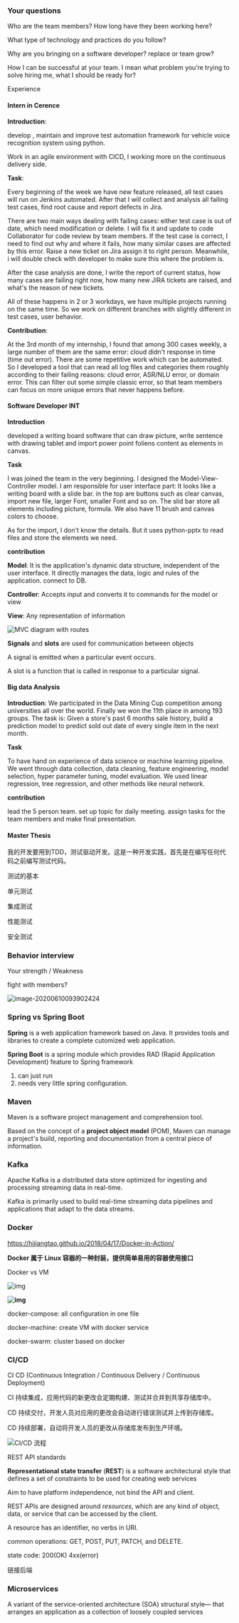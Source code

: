 ### Your questions

Who are the team members? How long have they been working here?

What type of technology and practices do you follow?

Why are you bringing on a software developer? replace or team grow?

How I can be successful at your team. I mean what problem you’re trying to solve hiring me, what I should be ready for?

Experience

#### Intern in Cerence

**Introduction**: 

develop , maintain and improve  test automation framework for vehicle voice recognition system using python.

Work in an agile environment with CICD, I working more on the continuous delivery side.

**Task**:  

Every beginning of the week we have new feature released, all test cases will run on Jenkins automated. After that I will collect and analysis all failing test cases,  find root cause and report defects in Jira. 

There are two main ways dealing with failing cases: either test case is out of date, which need modification or delete. I will fix it and update to code Collaborator for code review by team members. If the test case is correct, I need to find out why and where it fails, how many similar cases are affected by this error. Raise a new ticket on Jira assign it to right person. Meanwhile, i will double check with developer to make sure this where the problem is.

After the case analysis are done, I write the report of current status, how many cases are failing right now, how many new JIRA tickets are raised, and what's the reason of new tickets. 

All of these happens in 2 or 3 workdays, we have multiple projects running on the same time. So we work on different branches with slightly different in test cases, user behavior. 

**Contribution**:

At the 3rd month of my internship, I found that among 300 cases weekly, a large number of  them are the same error: cloud didn't response in time (time out error).  There are some repetitive work which can be automated. So I developed a tool that can read all log files and categories them roughly according to their failing reasons:  cloud error, ASR/NLU error, or domain error. This can filter out some simple classic error, so that team members can focus on more unique errors that never happens before. 



#### Software Developer INT

**Introduction**

developed a writing board software that can draw picture, write sentence with drawing tablet and import power point foliens content as elements in canvas.

**Task**

I was joined the team in the very beginning. I designed the Model-View-Controller model. I am responsible for user interface part: It looks like a writing board with a slide bar. in the top are buttons such as clear canvas, import new file, larger Font, smaller Font and so on. The slid bar store all elements including picture, formula. We also have 11 brush and canvas colors to choose.  

 As for the import, I don't know the details. But it uses python-pptx to read files and store the elements we need.

**contribution**

**Model**:  It is the application's dynamic data structure, independent of the user interface. It directly manages the data, logic and rules of the application. connect to DB.

**Controller**: Accepts input and converts it to commands for the model or view

**View**: Any representation of information 

![MVC diagram with routes](https://files.realpython.com/media/mvc_diagram_with_routes.e12c5b982ac8.png)

**Signals** and **slots** are used for communication between objects

A signal is emitted when a particular event occurs. 

A slot is a function that is called in response to a particular signal.



#### Big data Analysis

**Introduction**: We participated in the Data Mining Cup competition among universities all over the world. Finally we won the 11th place in among 193 groups. The task is: Given a store's past 6 months sale history, build a prediction model to predict sold out date of every single item in the next month.

**Task**

To have hand on experience of data science or machine learning pipeline. We went through data collection, data cleaning, feature engineering, model selection, hyper parameter tuning, model evaluation. We used linear regression, tree regression, and other methods like neural network. 

**contribution**

lead the 5 person team. set up topic for daily meeting. assign tasks for the team members and make final presentation. 



#### Master Thesis



我的开发要用到TDD，测试驱动开发。这是一种开发实践，首先是在编写任何代码之前编写测试代码。

测试的基本

单元测试

集成测试

性能测试

安全测试

### Behavior interview

Your strength / Weakness

fight with members? 

![image-20200610093902424](C:\Users\DELL\AppData\Roaming\Typora\typora-user-images\image-20200610093902424.png)

### Spring vs Spring Boot

**Spring** is a web application framework based on Java. It provides tools and libraries to create a complete cutomized web application.

**Spring Boot** is a spring module which provides RAD (Rapid Application Development) feature to Spring framework

1. can just run
2.  needs very little spring configuration.

### Maven

Maven is a software project management and comprehension tool.

Based on the concept of a **project object model** (POM), Maven can manage a project's build, reporting and documentation from a central piece of information.

### Kafka

Apache Kafka is a distributed data store optimized for ingesting and processing streaming data in real-time.

Kafka is primarily used to build real-time streaming data pipelines and applications that adapt to the data streams. 

### Docker 

https://hijiangtao.github.io/2018/04/17/Docker-in-Action/

**Docker 属于 Linux 容器的一种封装，提供简单易用的容器使用接口**

Docker vs VM



![img](https://hijiangtao.github.io/assets/in-post/2018-04-17-Docker-in-Action-1.png)

**![img](https://hijiangtao.github.io/assets/in-post/2018-04-17-Docker-in-Action-2.png)**

docker-compose: all configuration in one file

docker-machine: create VM with docker service

docker-swarm: cluster based on docker

### CI/CD

CI CD (Continuous Integration / Continuous Delivery / Continuous Deployment)

CI 持续集成，应用代码的新更改会定期构建、测试并合并到共享存储库中。

CD 持续交付，开发人员对应用的更改会自动进行错误测试并上传到存储库。

CD 持续部署，自动将开发人员的更改从存储库发布到生产环境。

![CI/CD 流程](https://www.redhat.com/cms/managed-files/ci-cd-flow-desktop_1.png)



REST API standards

**Representational state transfer** (**REST**) is a software architectural style that defines a set of constraints to be used for creating web services

Aim to have platform independence, not bind the API and client.

REST APIs are designed around *resources*, which are any kind of object, data, or service that can be accessed by the client.

A resource has an identifier,  no verbs in URI. 

common operations: GET, POST, PUT, PATCH, and DELETE.

state code: 200(OK) 4xx(error)

链接后端

### Microservices

A variant of the service-oriented architecture (SOA) structural style— that arranges an application as a collection of loosely coupled services





